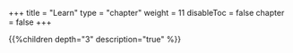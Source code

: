 +++
title = "Learn"
type = "chapter"
weight = 11
disableToc = false
chapter = false
+++

{{%children depth="3" description="true" %}}
